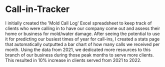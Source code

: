 # Call-in-Tracker
I initially created the 'Mold Call Log' Excel spreadsheet to keep track of clients who were calling in to have our company come out and assess their home or business for mold/water damage. After seeing the potential to use it for predicting our busiest times of year for call-ins, I created a stats page that automatically outputted a bar chart of how many calls we received per month. Using the data from 2021, we dedicated more resources to this branch of our business during those peak months to serve more clients. This resulted in 10% increase in clients served from 2021 to 2022.
